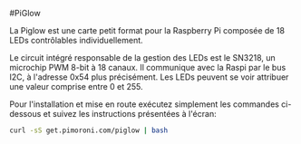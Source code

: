 <!--
---
name: PiGlow
class: board
type: Tous
formfactor: Autre
manufacturer: Pimoroni
image: 'image.png'
url: https://github.com/pimoroni/piglow
github: https://github.com/pimoroni/piglow
buy: http://shop.pimoroni.com/products/piglow
description: une spirale de LED contrôlable depuis Python.
pincount: 26
pin:
  '3':
    mode: i2c
  '5':
    mode: i2c
-->
#PiGlow

La Piglow est une carte petit format pour la Raspberry Pi composée de 18 LEDs contrôlables individuellement.

Le circuit intégré responsable de la gestion des LEDs est le SN3218, un microchip PWM 8-bit à 18 canaux. Il communique avec la Raspi par le bus I2C, à l'adresse 0x54 plus précisément. Les LEDs peuvent se voir attribuer une valeur comprise entre 0 et 255.

Pour l'installation et mise en route exécutez simplement les commandes ci-dessous et suivez les instructions présentées à l'écran:

```bash
curl -sS get.pimoroni.com/piglow | bash
```
